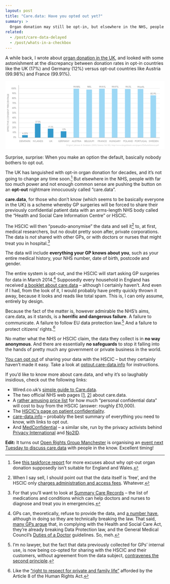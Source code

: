 ```yaml
---
layout: post
title: "Care.data: Have you opted out yet?"
summary: >
  Organ donation may still be opt-in, but elsewhere in the NHS, people with far too much power and not enough common sense are pushing the button on an opt-out nightmare innocuously called “care.data”.
related:
  - /post/care-data-delayed
  - /post/whats-in-a-checkbox
---
```


A while back, I wrote about [organ donation in the UK](/post/whats-in-a-checkbox), and looked with some astonishment at the discrepancy between donation rates in opt-in countries like the UK (17%) and Germany (12%) versus opt-out countries like Austria (99.98%) and France (99.91%).

[![Graph from Johnson & Goldstein (Science, 2003) showing comparative organ donation rates in European countries](/media/organ-donation.png)](/media/organ-donation.png)

Surprise, surprise: When you make an option the default, basically nobody bothers to opt out.

The UK has languished with opt-in organ donation for decades, and it’s not going to change any time soon.[^1] But elsewhere in the NHS, people with far too much power and not enough common sense are pushing the button on an **opt-out** nightmare innocuously called “care.data”.

**care.data**, for those who don’t know (which seems to be basically everyone in the UK) is a scheme whereby GP surgeries will be forced to share their previously confidential patient data with an arms-length NHS body called the “Health and Social Care Information Centre” or HSCIC.

The HSCIC will then “pseudo-anonymise” the data and sell it[^2] to, at first, medical researchers, but no doubt pretty soon after, private corporations. The data is *not* shared with other GPs, or with doctors or nurses that might treat you in hospital.[^3]

The data will include **everything your GP knows about you**, such as your entire medical history, your NHS number, date of birth, postcode and gender.

The entire system is opt-out, and the HSCIC will start asking GP surgeries for data in March 2014.[^4] Supposedly every household in England has received [a booklet about care.data](http://www.nhs.uk/NHSEngland/thenhs/records/healthrecords/Documents/NHS_Door_drop_26-11-13.pdf) – although I certainly haven’t. And even if I had, from the look of it, I would probably have pretty quickly thrown it away, because it looks and reads like total spam. This is, I can only assume, entirely by design.

Because the fact of the matter is, however admirable the NHS’s aims, care.data, as it stands, is a **horrific and dangerous failure**. A failure to communicate. A failure to follow EU data protection law.[^5] And a failure to protect citizens’ rights.[^6]

No matter what the NHS or HSCIC claim, the data they collect is in **no way anonymous**. And there are essentially **no safeguards** to stop it falling into the hands of pretty much any government or private business in the world.

[You can opt out](http://optout.care-data.info) of sharing your data with the HSCIC – but they certainly haven’t made it easy. Take a look at [optout.care-data.info](http://optout.care-data.info) for instructions.

If you’d like to know more about care.data, and why it’s so laughably insidious, check out the following links:

* Wired.co.uk’s [simple guide to Care.data](http://www.wired.co.uk/news/archive/2014-02/07/a-simple-guide-to-care-data).
* The two official NHS web pages [[1](http://www.nhs.uk/NHSEngland/thenhs/records/healthrecords/Pages/care-data.aspx), [2](http://www.england.nhs.uk/ourwork/tsd/care-data/)] about care.data.
* A [rather amusing price list](http://www.hscic.gov.uk/media/12443/data-linkage-service-charges-2013-2014-updated/pdf/dles_service_charges__2013_14_V10_050913.pdf) for how much “personal confidential data” will cost to buy from the HSCIC (answer: roughly £10,000).
* The [HSCIC‘s page on patient confidentiality](http://www.hscic.gov.uk/patientconf).
* [care-data.info](http://care-data.info) – probably the best summary of everything you need to know, with links to opt out.
* And [MedConfidential](http://medconfidential.org) – a similar site, run by the privacy activists behind [Privacy International](https://www.privacyinternational.org) and [No2ID](http://www.no2id.net).

**Edit:** It turns out [Open Rights Group Manchester](http://manchester.openrightsgroup.org/) is organising an [event next Tuesday to discuss care.data](http://www.meetup.com/ORG-Manchester/events/164318842/) with people in the know. Excellent timing!

[^1]: See [this taskforce report](http://webarchive.nationalarchives.gov.uk/20130107105354/http://www.dh.gov.uk/prod_consum_dh/groups/dh_digitalassets/@dh/@en/documents/digitalasset/dh_090303.pdf) for more excuses about why opt-out organ donation supposedly isn’t suitable for England and Wales.
[^2]: When I say sell, I should point out that the data itself is ‘free’, and the HSCIC only [charges administration and access fees](http://www.hscic.gov.uk/media/12443/data-linkage-service-charges-2013-2014-updated/pdf/dles_service_charges__2013_14_V10_050913.pdf). Whatever.
[^3]: For that you’ll want to look at [Summary Care Records](http://www.nhscarerecords.nhs.uk) – the list of medications and conditions which can help doctors and nurses to diagnose and treat you in emergencies.
[^4]: GPs can, theoretically, refuse to provide the data, and [a number have](http://www.pulsetoday.co.uk/your-practice/comment/why-im-opting-patients-out-of-the-caredata-scheme/20005022.article), although in doing so they are technically breaking the law. That said, [many GPs argue](http://www.pulsetoday.co.uk/your-practice/practice-topics/it/gp-takes-unlawful-decision-to-opt-patients-out-of-caredata-programme/20005018.article) that, in complying with the Health and Social Care Act, they’re already breaking Data Protection law, and the General Medical Council’s [Duties of a Doctor](http://www.gmc-uk.org/guidance/good_medical_practice/duties_of_a_doctor.asp) guidelines. So, meh.
[^5]: I’m no lawyer, but the fact that data previously collected for GPs’ internal use, is now being co-opted for sharing with the HSCIC and their customers, without agreement from the data subject, [contravenes the second principle](http://en.wikipedia.org/wiki/Data_Protection_Act_1998).
[^6]: Like the [“right to respect for private and family life”](http://informationrightsandwrongs.com/2014/01/31/the-care-data-leaflet-campaign-legally-necessary/) afforded by the Article 8 of the Human Rights Act.
